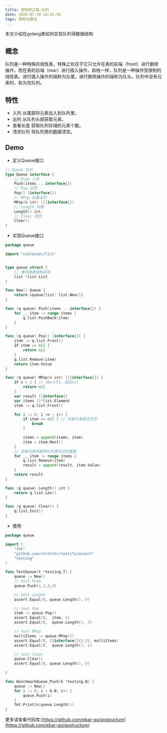 ```yaml
---
title: 架构师之路-队列
date: 2020-07-28 14:41:59
tags: 架构与算法
---
```

本文介绍在golang里如何实现队列得数据结构

## 概念
队列是一种特殊的线性表，特殊之处在于它只允许在表的前端（front）进行删除操作，而在表的后端（rear）进行插入操作，和栈一样，队列是一种操作受限制的线性表。进行插入操作的端称为队尾，进行删除操作的端称为队头。队列中没有元素时，称为空队列。

## 特性
- 入列
从尾部将元素加入到队列里。
- 出列
从队列头部获取元素。
- 查看长度
获取队列存储的元素个数。
- 清空队列
将队列里的数据清空。

## Demo
- 定义Queue接口
```go
// Queue 队列
type Queue interface {
	// Push 入列
	Push(items ...interface{})
	// Pop 出列
	Pop() (interface{})
	// MPop 批量出列
	MPop(n int) ([]interface{})
	// Length 长度
	Length() int
	// Clear 清空
	Clear()
}
```

<!--more-->


- 实现Queue接口
```go
package queue

import "container/list"


type queue struct {
	// 使用链表结构实现
	list *list.List
}

func New() Queue {
	return &queue{list: list.New()}
}

func (q queue) Push(items ...interface{}) {
	for _, item := range items {
		q.list.PushBack(item)
	}
}

func (q queue) Pop() (interface{}) {
	item := q.list.Front()
	if item == nil {
		return nil
	}
	q.list.Remove(item)
	return item.Value
}

func (q queue) MPop(n int) ([]interface{}) {
	if n < 1 { // 当n小于1，返回nil
		return nil
	}
	var result []interface{}
	var items []*list.Element
	item := q.list.Front()

	for i := 0; i <n ; i++ {
		if item == nil { // 判断元素是否为空
			break
		}

		items = append(items, item)
		item = item.Next()
	}
	// 获取元素并删除队列里对应的数据
	for _, item := range items {
		q.list.Remove(item)
		result = append(result, item.Value)
	}
	return result
}

func (q queue) Length() int {
	return q.list.Len()
}

func (q queue) Clear() {
	q.list.Init()
}
```

- 使用
```go
package queue

import (
	"fmt"
	"github.com/stretchr/testify/assert"
	"testing"
)

func TestQueue(t *testing.T) {
	queue := New()
	// test Push
	queue.Push(1,2,3,4)

	// test Length
	assert.Equal(t, queue.Length(), 4)

	// test Pop
	item := queue.Pop()
	assert.Equal(t,  item, 1)
	assert.Equal(t,  queue.Length(), 3)

	// test MPop
	multiItems := queue.MPop(2)
	assert.Equal(t, []interface{}{2,3}, multiItems)
	assert.Equal(t,  queue.Length(), 1)

	// test Clear
	queue.Clear()
	assert.Equal(t, queue.Length(), 0)

}

func BenchmarkQueue_Push(b *testing.B) {
	queue := New()
	for i := 0; i < b.N; i++ {
		queue.Push(i)
	}
	fmt.Println(queue.Length())
}
```

更多请查看代码库:[https://github.com/ebar-go/gostructure](https://github.com/ebar-go/gostructure)